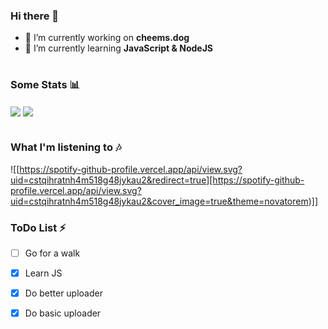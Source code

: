 ### Hi there 👋

- 🔭 I’m currently working on **cheems.dog**
- 🌱 I’m currently learning **JavaScript & NodeJS**

#

### Some Stats 📊

<img align="center" src="https://github-readme-stats.vercel.app/api?username=6vz&count_private=true" /> 
<img align="center" src="https://github-readme-stats.vercel.app/api/top-langs/?username=6vz&count_private=true&langs_count=7" />

#

### What I'm listening to 🎶

![[https://spotify-github-profile.vercel.app/api/view.svg?uid=cstqihratnh4m518g48jykau2&redirect=true][https://spotify-github-profile.vercel.app/api/view.svg?uid=cstqihratnh4m518g48jykau2&cover_image=true&theme=novatorem)]]

### ToDo List ⚡

- [ ] Go for a walk
- [x] Learn JS
- [x] Do better uploader
- [x] Do basic uploader

